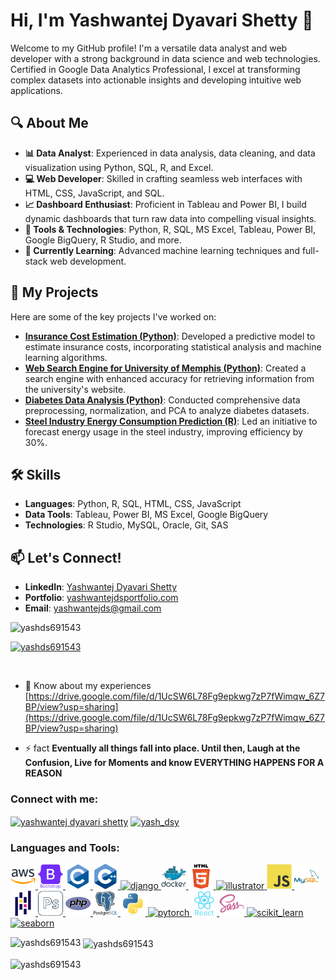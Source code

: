# Hi, I'm Yashwantej Dyavari Shetty 👋

Welcome to my GitHub profile! I'm a versatile data analyst and web developer with a strong background in data science and web technologies. Certified in Google Data Analytics Professional, I excel at transforming complex datasets into actionable insights and developing intuitive web applications.

## 🔍 About Me
- **📊 Data Analyst**: Experienced in data analysis, data cleaning, and data visualization using Python, SQL, R, and Excel.
- **💻 Web Developer**: Skilled in crafting seamless web interfaces with HTML, CSS, JavaScript, and SQL.
- **📈 Dashboard Enthusiast**: Proficient in Tableau and Power BI, I build dynamic dashboards that turn raw data into compelling visual insights.
- **🔧 Tools & Technologies**: Python, R, SQL, MS Excel, Tableau, Power BI, Google BigQuery, R Studio, and more.
- **🌱 Currently Learning**: Advanced machine learning techniques and full-stack web development.

## 🚀 My Projects
Here are some of the key projects I've worked on:

- **[Insurance Cost Estimation (Python)](https://github.com/your-repo-link)**: Developed a predictive model to estimate insurance costs, incorporating statistical analysis and machine learning algorithms.
- **[Web Search Engine for University of Memphis (Python)](https://github.com/your-repo-link)**: Created a search engine with enhanced accuracy for retrieving information from the university's website.
- **[Diabetes Data Analysis (Python)](https://github.com/your-repo-link)**: Conducted comprehensive data preprocessing, normalization, and PCA to analyze diabetes datasets.
- **[Steel Industry Energy Consumption Prediction (R)](https://github.com/your-repo-link)**: Led an initiative to forecast energy usage in the steel industry, improving efficiency by 30%.

## 🛠️ Skills
- **Languages**: Python, R, SQL, HTML, CSS, JavaScript
- **Data Tools**: Tableau, Power BI, MS Excel, Google BigQuery
- **Technologies**: R Studio, MySQL, Oracle, Git, SAS

## 📫 Let's Connect!
- **LinkedIn**: [Yashwantej Dyavari Shetty](https://www.linkedin.com/in/your-linkedin-profile)
- **Portfolio**: [yashwantejdsportfolio.com](https://yashwantejdsportfolio.com/)
- **Email**: yashwantejds@gmail.com


<p align="left"> <img src="https://komarev.com/ghpvc/?username=yashds691543&label=Profile%20views&color=0e75b6&style=flat" alt="yashds691543" /> </p>

<p align="left"> <a href="https://github.com/ryo-ma/github-profile-trophy"><img src="https://github-profile-trophy.vercel.app/?username=yashds691543" alt="yashds691543" /></a> </p>

<p align="left"> <a href="https://twitter.com/" target="blank"><img src="https://img.shields.io/twitter/follow/?logo=twitter&style=for-the-badge" alt="" /></a> </p>



- 📄 Know about my experiences [https://drive.google.com/file/d/1UcSW6L78Fg9epkwg7zP7fWimqw_6Z7BP/view?usp=sharing](https://drive.google.com/file/d/1UcSW6L78Fg9epkwg7zP7fWimqw_6Z7BP/view?usp=sharing)

- ⚡ fact **Eventually all things fall into place. Until then, Laugh at the Confusion, Live for Moments and know EVERYTHING HAPPENS FOR A REASON**

<h3 align="left">Connect with me:</h3>
<p align="left">
<a href="https://linkedin.com/in/yashwantej dyavari shetty" target="blank"><img align="center" src="https://raw.githubusercontent.com/rahuldkjain/github-profile-readme-generator/master/src/images/icons/Social/linked-in-alt.svg" alt="yashwantej dyavari shetty" height="30" width="40" /></a>
<a href="https://instagram.com/yash_dsy" target="blank"><img align="center" src="https://raw.githubusercontent.com/rahuldkjain/github-profile-readme-generator/master/src/images/icons/Social/instagram.svg" alt="yash_dsy" height="30" width="40" /></a>
</p>

<h3 align="left">Languages and Tools:</h3>
<p align="left"> <a href="https://aws.amazon.com" target="_blank" rel="noreferrer"> <img src="https://raw.githubusercontent.com/devicons/devicon/master/icons/amazonwebservices/amazonwebservices-original-wordmark.svg" alt="aws" width="40" height="40"/> </a> <a href="https://getbootstrap.com" target="_blank" rel="noreferrer"> <img src="https://raw.githubusercontent.com/devicons/devicon/master/icons/bootstrap/bootstrap-plain-wordmark.svg" alt="bootstrap" width="40" height="40"/> </a> <a href="https://www.cprogramming.com/" target="_blank" rel="noreferrer"> <img src="https://raw.githubusercontent.com/devicons/devicon/master/icons/c/c-original.svg" alt="c" width="40" height="40"/> </a> <a href="https://www.w3schools.com/cpp/" target="_blank" rel="noreferrer"> <img src="https://raw.githubusercontent.com/devicons/devicon/master/icons/cplusplus/cplusplus-original.svg" alt="cplusplus" width="40" height="40"/> </a> <a href="https://www.djangoproject.com/" target="_blank" rel="noreferrer"> <img src="https://cdn.worldvectorlogo.com/logos/django.svg" alt="django" width="40" height="40"/> </a> <a href="https://www.docker.com/" target="_blank" rel="noreferrer"> <img src="https://raw.githubusercontent.com/devicons/devicon/master/icons/docker/docker-original-wordmark.svg" alt="docker" width="40" height="40"/> </a> <a href="https://www.w3.org/html/" target="_blank" rel="noreferrer"> <img src="https://raw.githubusercontent.com/devicons/devicon/master/icons/html5/html5-original-wordmark.svg" alt="html5" width="40" height="40"/> </a> <a href="https://www.adobe.com/in/products/illustrator.html" target="_blank" rel="noreferrer"> <img src="https://www.vectorlogo.zone/logos/adobe_illustrator/adobe_illustrator-icon.svg" alt="illustrator" width="40" height="40"/> </a> <a href="https://developer.mozilla.org/en-US/docs/Web/JavaScript" target="_blank" rel="noreferrer"> <img src="https://raw.githubusercontent.com/devicons/devicon/master/icons/javascript/javascript-original.svg" alt="javascript" width="40" height="40"/> </a> <a href="https://www.mysql.com/" target="_blank" rel="noreferrer"> <img src="https://raw.githubusercontent.com/devicons/devicon/master/icons/mysql/mysql-original-wordmark.svg" alt="mysql" width="40" height="40"/> </a> <a href="https://pandas.pydata.org/" target="_blank" rel="noreferrer"> <img src="https://raw.githubusercontent.com/devicons/devicon/2ae2a900d2f041da66e950e4d48052658d850630/icons/pandas/pandas-original.svg" alt="pandas" width="40" height="40"/> </a> <a href="https://www.photoshop.com/en" target="_blank" rel="noreferrer"> <img src="https://raw.githubusercontent.com/devicons/devicon/master/icons/photoshop/photoshop-line.svg" alt="photoshop" width="40" height="40"/> </a> <a href="https://www.php.net" target="_blank" rel="noreferrer"> <img src="https://raw.githubusercontent.com/devicons/devicon/master/icons/php/php-original.svg" alt="php" width="40" height="40"/> </a> <a href="https://www.postgresql.org" target="_blank" rel="noreferrer"> <img src="https://raw.githubusercontent.com/devicons/devicon/master/icons/postgresql/postgresql-original-wordmark.svg" alt="postgresql" width="40" height="40"/> </a> <a href="https://www.python.org" target="_blank" rel="noreferrer"> <img src="https://raw.githubusercontent.com/devicons/devicon/master/icons/python/python-original.svg" alt="python" width="40" height="40"/> </a> <a href="https://pytorch.org/" target="_blank" rel="noreferrer"> <img src="https://www.vectorlogo.zone/logos/pytorch/pytorch-icon.svg" alt="pytorch" width="40" height="40"/> </a> <a href="https://reactjs.org/" target="_blank" rel="noreferrer"> <img src="https://raw.githubusercontent.com/devicons/devicon/master/icons/react/react-original-wordmark.svg" alt="react" width="40" height="40"/> </a> <a href="https://sass-lang.com" target="_blank" rel="noreferrer"> <img src="https://raw.githubusercontent.com/devicons/devicon/master/icons/sass/sass-original.svg" alt="sass" width="40" height="40"/> </a> <a href="https://scikit-learn.org/" target="_blank" rel="noreferrer"> <img src="https://upload.wikimedia.org/wikipedia/commons/0/05/Scikit_learn_logo_small.svg" alt="scikit_learn" width="40" height="40"/> </a> <a href="https://seaborn.pydata.org/" target="_blank" rel="noreferrer"> <img src="https://seaborn.pydata.org/_images/logo-mark-lightbg.svg" alt="seaborn" width="40" height="40"/> </a> </p>

<p><img align="left" src="https://github-readme-stats.vercel.app/api/top-langs?username=yashds691543&show_icons=true&locale=en&layout=compact" alt="yashds691543" /></p>

<p>&nbsp;<img align="center" src="https://github-readme-stats.vercel.app/api?username=yashds691543&show_icons=true&locale=en" alt="yashds691543" /></p>

<p><img align="center" src="https://github-readme-streak-stats.herokuapp.com/?user=yashds691543&" alt="yashds691543" /></p>
